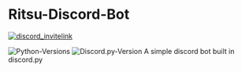 # Ritsu-Discord-Bot
<a href="https://discord.gg/MAJZ3cz">
    <img src="https://img.shields.io/discord/421796001830010890?color=%237289DA&label=discord&logo=discord&logoColor=white"  alt="discord_invitelink"/>
</a>

![Python-Versions](https://img.shields.io/badge/python-3.7-blue?style=flat-square)
![Discord.py-Version](https://img.shields.io/badge/discord.py-1.3.3-blue?style=flat-square)
A simple discord bot built in discord.py



